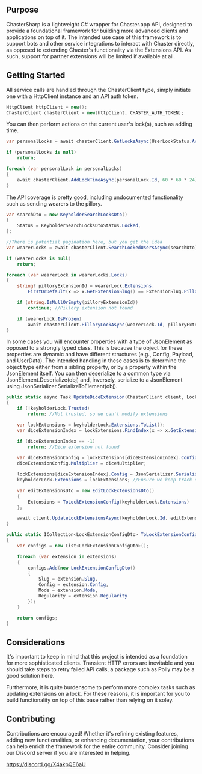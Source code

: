 Purpose
--------
ChasterSharp is a lightweight C# wrapper for Chaster.app API, designed to provide a foundational framework for building more advanced clients and applications on top of it. The intended use case of this framework is to support bots and other service integrations to interact with Chaster directly, as opposed to extending Chaster's functionality via the Extensions API. As such, support for partner extensions will be limited if available at all.

Getting Started
--------

All service calls are handled through the ChasterClient type, simply initiate one with a HttpClient instance and an API auth token.

<!-- snippet: instance -->
```cs
HttpClient httpClient = new();
ChasterClient chasterClient = new(httpClient, CHASTER_AUTH_TOKEN);
```
<!-- endSnippet -->

You can then perform actions on the current user's lock(s), such as adding time.

<!-- snippet: add-time -->
```cs
var personalLocks = await chasterClient.GetLocksAsync(UserLockStatus.Active);

if (personalLocks is null)
    return;

foreach (var personalLock in personalLocks)
{
    await chasterClient.AddLockTimeAsync(personalLock.Id, 60 * 60 * 24); //Add 24h to lock
}
```
<!-- endSnippet -->

The API coverage is pretty good, including undocumented functionality such as sending wearers to the pillory.

<!-- snippet: pillory-wearer -->
```cs
var searchDto = new KeyholderSearchLocksDto()
{
    Status = KeyholderSearchLocksDtoStatus.Locked,
};

//There is potential pagination here, but you get the idea
var wearerLocks = await chasterClient.SearchLockedUsersAsync(searchDto);

if (wearerLocks is null)
    return;

foreach (var wearerLock in wearerLocks.Locks)
{
    string? pilloryExtensionId = wearerLock.Extensions.
        FirstOrDefault(x => x.GetExtensionSlug() == ExtensionSlug.Pillory)?.Id;

    if (string.IsNullOrEmpty(pilloryExtensionId))
        continue; //Pillory extension not found

    if (wearerLock.IsFrozen)
        await chasterClient.PilloryLockAsync(wearerLock.Id, pilloryExtensionId, "for being frozen", 60 * 10);
}
```
<!-- endSnippet -->

In some cases you will encounter properties with a type of JsonElement as opposed to a strongly typed class. This is because the object for these properties are dynamic and have different structures (e.g., Config, Payload, and UserData). The intended handling in these cases is to determine the object type either from a sibling property, or by a property within the JsonElement itself. You can then deserialize to a common type via JsonElement.Deserialize<T>(obj) and, inversely, serialize to a JsonElement using JsonSerializer.SerializeToElement(obj).

<!-- snippet: update-extensions -->
```cs
public static async Task UpdateDiceExtension(ChasterClient client, LockForKeyholder keyholderLock, int diceMultiplier)
{
    if (!keyholderLock.Trusted)
        return; //Not trusted, so we can't modify extensions

    var lockExtensions = keyholderLock.Extensions.ToList();
    var diceExtensionIndex = lockExtensions.FindIndex(x => x.GetExtensionSlug() == ExtensionSlug.Dice);

    if (diceExtensionIndex == -1)
        return; //Dice extension not found

    var diceExtensionConfig = lockExtensions[diceExtensionIndex].Config.Deserialize<DiceConfig>()!;
    diceExtensionConfig.Multiplier = diceMultiplier;

    lockExtensions[diceExtensionIndex].Config = JsonSerializer.SerializeToElement(diceExtensionConfig);
    keyholderLock.Extensions = lockExtensions; //Ensure we keep track of the extension state

    var editExtensionsDto = new EditLockExtensionsDto()
    {
        Extensions = ToLockExtensionConfig(keyholderLock.Extensions)
    };

    await client.UpdateLockExtensionsAsync(keyholderLock.Id, editExtensionsDto);
}

public static ICollection<LockExtensionConfigDto> ToLockExtensionConfig(ICollection<ExtensionPartyForPublic> extensions)
{
    var configs = new List<LockExtensionConfigDto>();

    foreach (var extension in extensions)
    {
        configs.Add(new LockExtensionConfigDto()
        {
            Slug = extension.Slug,
            Config = extension.Config,
            Mode = extension.Mode,
            Regularity = extension.Regularity
        });
    }

    return configs;
}
```
<!-- endSnippet -->

Considerations
--------
It's important to keep in mind that this project is intended as a foundation for more sophisticated clients. Transient HTTP errors are inevitable and you should take steps to retry failed API calls, a package such as Polly may be a good solution here. 

Furthermore, it is quite burdensome to perform more complex tasks such as updating extensions on a lock. For these reasons, it is important for you to build functionality on top of this base rather than relying on it soley.

Contributing
--------
Contributions are encouraged! Whether it's refining existing features, adding new functionalities, or enhancing documentation, your contributions can help enrich the framework for the entire community. Consider joining our Discord server if you are interested in helping.

https://discord.gg/X4akpQE6aU
